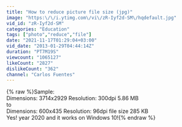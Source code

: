 ```yaml
---
title: "How to reduce picture file size (jpg)"
image: "https:\/\/i.ytimg.com\/vi\/zR-Iyf2d-SM\/hqdefault.jpg"
vid_id: "zR-Iyf2d-SM"
categories: "Education"
tags: ["photo","reduce","file"]
date: "2021-11-17T01:29:04+03:00"
vid_date: "2013-01-29T04:44:14Z"
duration: "PT7M19S"
viewcount: "1065127"
likeCount: "2827"
dislikeCount: "362"
channel: "Carlos Fuentes"
---
```

{% raw %}Sample: <br />Dimensions: 3714x2929 Resolution: 300dpi 5.86 MB<br />to<br />Dimensions: 600x435 Resolution: 96dpi file size 285 KB<br />Yes! year 2020 and it works on Windows 10!{% endraw %}

